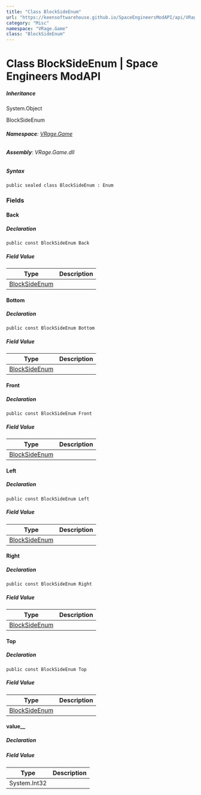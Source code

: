 ```yaml
---
title: "Class BlockSideEnum"
url: "https://keensoftwarehouse.github.io/SpaceEngineersModAPI/api/VRage.Game.BlockSideEnum.html"
category: "Misc"
namespace: "VRage.Game"
class: "BlockSideEnum"
---
```


# Class BlockSideEnum | Space Engineers ModAPI

##### Inheritance

System.Object

BlockSideEnum

###### **Namespace**: [VRage.Game](https://keensoftwarehouse.github.io/SpaceEngineersModAPI/api/VRage.Game.html)

###### **Assembly**: VRage.Game.dll

##### Syntax

```
public sealed class BlockSideEnum : Enum
```

### Fields

#### Back

##### Declaration

```
public const BlockSideEnum Back
```

##### Field Value

| Type | Description |
| --- | --- |
| [BlockSideEnum](https://keensoftwarehouse.github.io/SpaceEngineersModAPI/api/VRage.Game.BlockSideEnum.html) |     |

#### Bottom

##### Declaration

```
public const BlockSideEnum Bottom
```

##### Field Value

| Type | Description |
| --- | --- |
| [BlockSideEnum](https://keensoftwarehouse.github.io/SpaceEngineersModAPI/api/VRage.Game.BlockSideEnum.html) |     |

#### Front

##### Declaration

```
public const BlockSideEnum Front
```

##### Field Value

| Type | Description |
| --- | --- |
| [BlockSideEnum](https://keensoftwarehouse.github.io/SpaceEngineersModAPI/api/VRage.Game.BlockSideEnum.html) |     |

#### Left

##### Declaration

```
public const BlockSideEnum Left
```

##### Field Value

| Type | Description |
| --- | --- |
| [BlockSideEnum](https://keensoftwarehouse.github.io/SpaceEngineersModAPI/api/VRage.Game.BlockSideEnum.html) |     |

#### Right

##### Declaration

```
public const BlockSideEnum Right
```

##### Field Value

| Type | Description |
| --- | --- |
| [BlockSideEnum](https://keensoftwarehouse.github.io/SpaceEngineersModAPI/api/VRage.Game.BlockSideEnum.html) |     |

#### Top

##### Declaration

```
public const BlockSideEnum Top
```

##### Field Value

| Type | Description |
| --- | --- |
| [BlockSideEnum](https://keensoftwarehouse.github.io/SpaceEngineersModAPI/api/VRage.Game.BlockSideEnum.html) |     |

#### value\_\_

##### Declaration

##### Field Value

| Type | Description |
| --- | --- |
| System.Int32 |     |